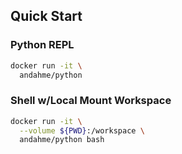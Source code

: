 ## Quick Start

### Python REPL
```bash
docker run -it \
  andahme/python
```

### Shell w/Local Mount Workspace
```bash
docker run -it \
  --volume ${PWD}:/workspace \
  andahme/python bash
```

